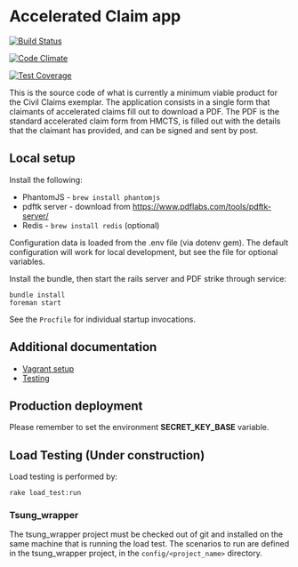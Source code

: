 # Accelerated Claim app

[![Build Status](http://jenkins.dsd.io/view/Civil%20Claims%20Dashboard/job/civilclaims-accelerated-test/badge/icon)](http://ec2-54-194-212-120.eu-west-1.compute.amazonaws.com/view/Civil%20Claims%20Dashboard/job/civilclaims-accelerated-test/)

[![Code Climate](https://codeclimate.com/github/ministryofjustice/accelerated_claims/badges/gpa.svg)](https://codeclimate.com/github/ministryofjustice/accelerated_claims)

[![Test Coverage](https://codeclimate.com/github/ministryofjustice/accelerated_claims/badges/coverage.svg)](https://codeclimate.com/github/ministryofjustice/accelerated_claims)

This is the source code of what is currently a minimum viable product for the Civil Claims exemplar. The application consists in a single form that claimants of accelerated claims fill out to download a PDF. The PDF is the standard accelerated claim form from HMCTS, is filled out with the details that the claimant has provided, and can be signed and sent by post.

## Local setup

Install the following:

* PhantomJS - `brew install phantomjs`
* pdftk server - download from <https://www.pdflabs.com/tools/pdftk-server/>
* Redis - `brew install redis` (optional)

Configuration data is loaded from the .env file (via dotenv gem). The default configuration will work for local development, but see the file for optional variables.

Install the bundle, then start the rails server and PDF strike through service:

```
bundle install
foreman start
```

See the `Procfile` for individual startup invocations.

## Additional documentation

* [Vagrant setup](docs/vagrant.md)
* [Testing](docs/testing.md)

## Production deployment

Please remember to set the environment **SECRET_KEY_BASE** variable.



## Load Testing (Under construction)

Load testing is performed by:

    rake load_test:run

### Tsung_wrapper

The tsung_wrapper project must be checked out of git and installed on the same machine that is running the load test.
The scenarios to run are defined in the tsung_wrapper project, in the ```config/<project_name>``` directory.



